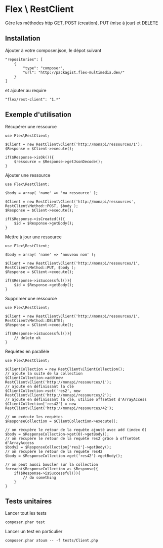 Flex \ RestClient
============

Gère les méthodes http GET, POST (creation), PUT (mise à jour) et DELETE


Installation
------------

Ajouter à votre composer.json, le dépot suivant

	"repositories": [
        {
            "type": "composer",
            "url": "http://packagist.flex-multimedia.dev/"
        }
    ]

 et ajouter au require

	"flex/rest-client": "1.*"


Exemple d'utilisation
---------------------

Récupérer une ressource

	use Flex\RestClient;

	$Client = new RestClient\Client('http://monapi/ressources/1');
	$Response = $Client->execute();

	if($Response->isOk()){
		$ressource = $Response->getJsonDecode();
	}

Ajouter une ressource

	use Flex\RestClient;

	$body = array( 'name' => 'ma ressource' );

	$Client = new RestClient\Client('http://monapi/ressources', RestClient\Method::POST, $body );
	$Response = $Client->execute();

	if($Response->isCreated()){
		$id = $Response->getBody();
	}

Mettre à jour une ressource

	use Flex\RestClient;

	$body = array( 'name' => 'nouveau nom' );

	$Client = new RestClient\Client('http://monapi/ressources/1', RestClient\Method::PUT, $body );
	$Response = $Client->execute();

	if($Response->isSuccessful()){
		$id = $Response->getBody();
	}

Supprimer une ressource

	use Flex\RestClient;

	$Client = new RestClient\Client('http://monapi/ressources/1', RestClient\Method::DELETE);
	$Response = $Client->execute();

	if($Response->isSuccessful()){
		// delete ok
	}

Requètes en parallèle

	use Flex\RestClient;

	$ClientCollection = new RestClient\ClientCollection();
	// ajoute la suite de la collection
	$ClientCollection->add(new RestClient\Client('http://monapi/ressources/1');
	// ajoute en définissant la clé
	$ClientCollection->set('res2', new RestClient\Client('http://monapi/ressources/2');
	// ajoute en définissant la clé, utilise offsetSet d'ArrayAccess
	$ClientCollection['res42'] = new RestClient\Client('http://monapi/ressources/42');

	// on exécute les requètes
	$ResponseCollection = $ClientCollection->execute();

	// on récupère le retour de la requète ajouté avec add (index 0)
	$body = $ResponseCollection->get(0)->getBody();
	// on récupère le retour de la requète res2 grâce à offsetGet d'ArrayAccess
	$body2 = $ResponseCollection['res2']->getBody();
	// on récupère le retour de la requète res42
	$body = $ResponseCollection->get('res42')->getBody();

	// on peut aussi boucler sur la collection
	foreach($ResponseCollection as $Response){
		if($Response->isSuccessful()){
			// do something
		}
	}

Tests unitaires
---------------

Lancer tout les tests

	composer.phar test

Lancer un test en particulier

	composer.phar atoum -- -f tests/Client.php

